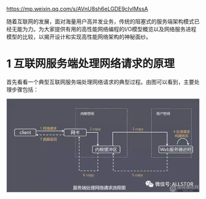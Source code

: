 https://mp.weixin.qq.com/s/AVnU8sh6eLGDE9cIvIMssA

随着互联网的发展，面对海量用户高并发业务，传统的阻塞式的服务端架构模式已经无能为力。为大家提供有用的高性能网络编程的I/O模型概览以及网络服务进程模型的比较，以揭开设计和实现高性能网络架构的神秘面纱。

# 1 互联网服务端处理网络请求的原理

首先看看一个典型互联网服务端处理网络请求的典型过程。由图可以看到，主要处理步骤包括：

![config](./images/3.jpeg)

